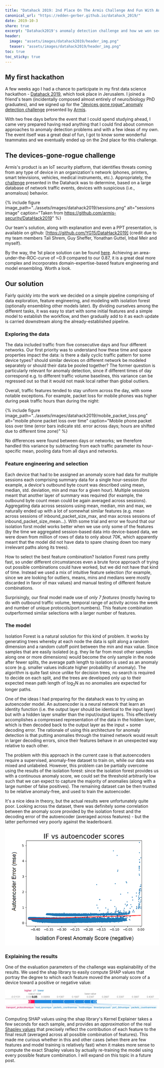 ```yaml
---
title: "Datahack 2019: 2nd Place On The Armis Challenge And Fun With Anomaly Detection"
canonical_url: "https://edden-gerber.github.io/datahack_2019/"
date: 2019-10-3
share: true
excerpt: "Datahack2019's anomaly detection challenge and how we won second place by keepin' it simple"
header:
  image: "assets/images/datahack2019/header_img.png"
  teaser: "assets/images/datahack2019/header_img.png"
toc: true
toc_sticky: true
---
```


## My first hackathon
A few weeks ago I had a chance to participate in my first data science hackathon - [Datahack 2019](https://www.datahack.org.il/), which took place in Jerusalem. I joined a  friend's team (incidentally composed almost entirely of neuro/biology PhD graduates), and we signed up for the ["devices gone rogue" anomaly detection challenge](https://www.datahack.org.il/challenge/armis-devices-gone-rogue) presented by [Armis](https://www.armis.com/).

With two free days before the event that I could spend studying ahead, I came very prepared having read anything that I could find about common approaches to anomaly detection problems and with a few ideas of my own. The event itself was a great deal of fun, I got to know some wonderful teammates and we eventually ended up on the 2nd place for this challenge.

## The devices-gone-rogue challenge

Armis's product is an IoT security platform, that identifies threats coming from any type of device in an organization's network (phones, printers, smart televisions, vehicles, medical instruments, etc.). Appropriately, the [challenge](https://github.com/armis-security/DataHack2019) presented in the Datahack was to determine, based on a large database of network traffic events, devices with suspicious (i.e., anomalous) behavior.

{% include figure image_path="../assets/images/datahack2019/sessions.png" alt="sessions image" caption="Taken from https://github.com/armis-security/DataHack2019" %}

Our team's solution, along with explanation and even a PPT presentation, is available on github: [https://github.com/YG15/DataHack2019] (credit due to my team members Tali Shrem, Guy Sheffer, Yonathan Guttel, Inbal Meir and myself).

By the way, the 1st place solution can be found [here](https://github.com/dmarcous/Self-Supervised-Network-Anomaly-Detection?fbclid=IwAR02I0JsfydDS1ud7uHezbw9CbwZWBNROpRTlmY54os0bEmDtV0daw2dfa0). Achieving an area-under-the-ROC-curve of ~0.9 compared to our 0.87, it is a great deal more complex and incorporates domain-expertise-based feature engineering and model ensembling. Worth a look.

## Our solution
Fairly quickly into the work we decided on a simple pipeline comprising of data exploration, feature engineering, and modeling with isolation forest (optionally ensembling other models later). By dividing ourselves among the different tasks, it was easy to start with some initial features and a simple model to establish the workflow, and then gradually add to it as each update is carried downstream along the already-established pipeline.

### Exploring the data
The data included traffic from five consecutive days and four different networks. Our first priority was to understand how these time and space properties impact the data: is there a daily cyclic traffic pattern for some device types? should similar devices on different network be modeled separately or should their data be pooled together? The former question is particularly relevant for anomaly detection, since if different times of day correspond e.g. to different traffic volume baselines, this variance can be regressed out so that it would not mask local rather than global outliers.  

Overall, traffic features tended to stay uniform across the day, with some notable exceptions. For example, packet loss for mobile phones was higher during peak traffic hours than during the night:

{% include figure image_path="../assets/images/datahack2019/mobile_packet_loss.png" alt="mobile phone packet loss over time" caption="Mobile phone packet loss over time (error bars indicate std. error across days; hours are shifted due to different time zone)" %}

No differences were found between days or networks; we therefore handled this variance by subtracting from each traffic parameter its hour-specific mean, pooling data from all days and networks.

### Feature engineering and selection

Each device that had to be assigned an anomaly score had data for multiple sessions each comprising summary data for a single hour-session (for example, a device's outbound byte count was described using mean, median, std. deviation, min and max for a given hour). Multiple sessions meant that another layer of summary was required (for example, the outbound byte count mean could be again averaged across sessions). Aggregating data across sessions using mean, median, min and max, we naturally ended up with a lot of somewhat similar features (e.g. mean across sessions of inbound_packet_size_max, and max across sessions of inbound_packet_size_mean...). With some trial and error we found that our isolation forst model works better when we use only some of the features (by the time we aggregated session-based data into device-based data, we were down from million of rows of data to only about 70K, which apparently meant that the model did not have data to spare chasing down too many irrelevant paths along its trees).

How to select the best feature combination? Isolation Forest runs pretty fast, so under different circumstances even a brute force approach of trying out possible combinations could have worked, but we did not have that kind of time. Instead we used a mix of intuitive feature selection (for example, since we are looking for outliers, means, mins and medians were mostly discarded in favor of max values) and manual testing of different feature combinations.

Surprisingly, our final model made use of _only 7 features_ (mostly having to do with outbound traffic volume, temporal range of activity across the week and number of unique protocols/port numbers). This feature combination outperformed similar selections with a larger number of features.

### The model

Isolation Forest is a natural solution for this kind of problem. It works by generating trees whereby at each node the data is split along a random dimension and a random cutoff point between the min and max value. Since samples that are easily isolated (e.g. they lie far from most other samples along one or more dimensions) would become the only sample in the node after fewer splits, the average path length to isolation is used as an anomaly score (e.g. smaller values indicate higher probability of anomaly). The algorithm is quite fast since unlike for decision trees, no search is required to decide on each split, and the trees are developed only up to their expected mean path length of log<sub>2</sub>N as no anomalies are expected for longer paths.

One of the ideas I had preparing for the datahack was to try using an autoencoder model. An autoencoder is a neural network that learn an identity function (i.e. the output layer should be identical to the input layer) but with a hidden layer smaller than the input/output layers. This effectively accomplishes a compressed representation of the data in the hidden layer, which is then decoded back to the output layer as the input + some decoding error. The rationale of using this architecture for anomaly detection is that putting anomalies through the trained network would result in larger decoding errors, since their features behave in an unexpected way relative to each other.

The problem with this approach in the current case is that autoencoders require a supervised, anomaly-free dataset to train on, while our data was mixed and unlabeled. However, this problem can be partially overcome using the results of the isolation forest: since the isolation forest provides us with a continuous anomaly score, we could set the threshold arbitrarily low such that we can expect to capture the majority of anomalies (along with a large number of false positives). The remaining dataset can be then trusted to be relative anomaly-free, and used to train the autoencoder.

It's a nice idea in theory, but the actual results were unfortunately quite poor. Looking across the dataset, there was definitely some correlation between the anomaly score provided by the isolation forest and the decoding error of the autoencoder (averaged across features) - but the latter performed very poorly against the leaderboard.

![IF vs AE scores](../assets/images/datahack2019/if_ae_corr.png)

### Explaining the results

One of the evaluation parameters of the challenge was explainability of the results. We used the shap library to easily compute SHAP values that portray the degree to which each feature moved the anomaly score of a device toward a positive or negative value:

![shap values](../assets/images/datahack2019/shap_values.png "a rogue PC...")

Computing SHAP values using the shap library's Kernel Explainer takes a few seconds for each sample, and provides an _approximation_ of the real [Shapley values](https://en.wikipedia.org/wiki/Shapley_value) that precisely reflect the contribution of each feature to the final result (averaged across all possible combination of features). This made me curious whether in this and other cases (when there are few features and model training is relatively fast) when it makes more sense to compute the exact Shapley values by actually re-training the model using every possible feature combination. I will expand on this topic in a future post.
